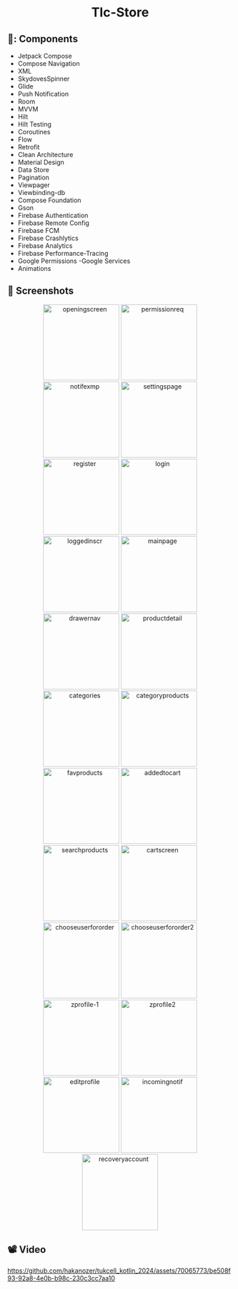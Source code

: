# <p align="center"> Tlc-Store </p>


## 🍍: Components 
- Jetpack Compose
- Compose Navigation
- XML
- SkydovesSpinner
- Glide
- Push Notification
- Room
- MVVM
- Hilt
- Hilt Testing
- Coroutines
- Flow
- Retrofit
- Clean Architecture
- Material Design
- Data Store
- Pagination
- Viewpager
- Viewbinding-db
- Compose Foundation
- Gson
- Firebase Authentication
- Firebase Remote Config
- Firebase FCM
- Firebase Crashlytics
- Firebase Analytics
- Firebase Performance-Tracing
- Google Permissions
-Google Services
- Animations

## 📸 Screenshots
<p align="center">
  
<img src="https://github.com/hakanozer/tukcell_kotlin_2024/assets/70065773/8494a425-ca08-4ce2-b5da-df8e69b82b4b" width="170" height="auto" alt="openingscreen">
<img src="https://github.com/hakanozer/tukcell_kotlin_2024/assets/70065773/694dd9be-e9b1-4fbc-866c-12c3816e8f64" width="170" height="auto" alt="permissionreq">
<img src="https://github.com/hakanozer/tukcell_kotlin_2024/assets/70065773/640eff8f-3969-4306-b6a8-bd2c6c04f4e4" width="170" height="auto" alt="notifexmp">
<img src="https://github.com/hakanozer/tukcell_kotlin_2024/assets/70065773/6fde19b5-4707-4785-888d-6bc8c5c637f7" width="170" height="auto" alt="settingspage">
<img src="https://github.com/hakanozer/tukcell_kotlin_2024/assets/70065773/a969b305-3d80-475c-9f9b-5710bd457e6c" width="170" height="auto" alt="register">
<img src="https://github.com/hakanozer/tukcell_kotlin_2024/assets/70065773/5f5fa0f2-60e6-402b-b87c-7a34cb613173" width="170" height="auto" alt="login">
<img src="https://github.com/hakanozer/tukcell_kotlin_2024/assets/70065773/3196b857-da3c-41f6-b275-869809c91225" width="170" height="auto" alt="loggedinscr">
<img src="https://github.com/hakanozer/tukcell_kotlin_2024/assets/70065773/f7816d72-e56d-477d-9c73-4ea51c64701d" width="170" height="auto" alt="mainpage">
<img src="https://github.com/hakanozer/tukcell_kotlin_2024/assets/70065773/e2c890f5-7ede-48ff-b34d-4abd6881bfaf" width="170" height="auto" alt="drawernav">
<img src="https://github.com/hakanozer/tukcell_kotlin_2024/assets/70065773/8faa0f11-1ef8-476b-98db-0fc1bced4909" width="170" height="auto" alt="productdetail">
<img src="https://github.com/hakanozer/tukcell_kotlin_2024/assets/70065773/279b95b2-fbf4-4644-8d3d-6065eb9be7b3" width="170" height="auto" alt="categories">
<img src="https://github.com/hakanozer/tukcell_kotlin_2024/assets/70065773/6693e2df-03c3-4150-84dc-2dea4b64fa20" width="170" height="auto" alt="categoryproducts">
<img src="https://github.com/hakanozer/tukcell_kotlin_2024/assets/70065773/1a6577db-eb21-40e2-93bf-7eee82824bae" width="170" height="auto" alt="favproducts">
<img src="https://github.com/hakanozer/tukcell_kotlin_2024/assets/70065773/026f53ce-46a8-4e7b-8cb9-bc809a80779d" width="170" height="auto" alt="addedtocart">
<img src="https://github.com/hakanozer/tukcell_kotlin_2024/assets/70065773/e35085c1-7e8c-4897-9955-7343ad9471e0" width="170" height="auto" alt="searchproducts">
<img src="https://github.com/hakanozer/tukcell_kotlin_2024/assets/70065773/5fb1e6e3-e8f6-4e4f-b717-baed528c7cfd" width="170" height="auto" alt="cartscreen">
<img src="https://github.com/hakanozer/tukcell_kotlin_2024/assets/70065773/46c17410-139c-46a1-9406-eb05c04b74cb" width="170" height="auto" alt="chooseuserfororder">
<img src="https://github.com/hakanozer/tukcell_kotlin_2024/assets/70065773/4c7b1453-e58b-4d70-bf45-7a0b78063d05" width="170" height="auto" alt="chooseuserfororder2">
<img src="https://github.com/hakanozer/tukcell_kotlin_2024/assets/70065773/91540bb6-bde7-4a9e-934e-81e80445c0b6" width="170" height="auto" alt="zprofile-1">
<img src="https://github.com/hakanozer/tukcell_kotlin_2024/assets/70065773/c56c17ac-e91f-4256-b0c3-4ffe720eb805" width="170" height="auto" alt="zprofile2">
<img src="https://github.com/hakanozer/tukcell_kotlin_2024/assets/70065773/8ee025f0-9630-4628-af41-cc0ecb4ff373" width="170" height="auto" alt="editprofile">
<img src="https://github.com/hakanozer/tukcell_kotlin_2024/assets/70065773/09753259-f0b4-4578-87f7-94901ee4ddd7" width="170" height="auto" alt="incomingnotif">
<img src="https://github.com/hakanozer/tukcell_kotlin_2024/assets/70065773/4dfa4060-10d7-4e83-a7f6-57ca10c56f38" width="170" height="auto" alt="recoveryaccount">
</p>


  
## 📽 Video
https://github.com/hakanozer/tukcell_kotlin_2024/assets/70065773/be508f93-92a8-4e0b-b98c-230c3cc7aa10


